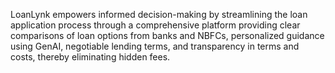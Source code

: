 LoanLynk empowers informed decision-making by streamlining the loan application process through a comprehensive platform providing clear comparisons of loan options from banks and NBFCs, personalized guidance using GenAI, negotiable lending terms, and transparency in terms and costs, thereby eliminating hidden fees.
